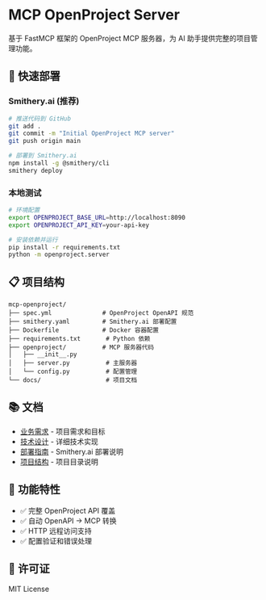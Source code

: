# MCP OpenProject Server

基于 FastMCP 框架的 OpenProject MCP 服务器，为 AI 助手提供完整的项目管理功能。

## 🚀 快速部署

### Smithery.ai (推荐)
```bash
# 推送代码到 GitHub
git add .
git commit -m "Initial OpenProject MCP server"
git push origin main

# 部署到 Smithery.ai
npm install -g @smithery/cli
smithery deploy
```

### 本地测试
```bash
# 环境配置
export OPENPROJECT_BASE_URL=http://localhost:8090
export OPENPROJECT_API_KEY=your-api-key

# 安装依赖并运行
pip install -r requirements.txt
python -m openproject.server
```

## 📋 项目结构

```
mcp-openproject/
├── spec.yml              # OpenProject OpenAPI 规范
├── smithery.yaml         # Smithery.ai 部署配置
├── Dockerfile            # Docker 容器配置
├── requirements.txt       # Python 依赖
├── openproject/          # MCP 服务器代码
│   ├── __init__.py
│   ├── server.py          # 主服务器
│   └── config.py          # 配置管理
└── docs/                  # 项目文档
```

## 📚 文档

- [业务需求](docs/brd.md) - 项目需求和目标
- [技术设计](docs/technical-design.md) - 详细技术实现
- [部署指南](docs/deployment-guide.md) - Smithery.ai 部署说明
- [项目结构](docs/project-structure.md) - 项目目录说明

## 🎯 功能特性

- ✅ 完整 OpenProject API 覆盖
- ✅ 自动 OpenAPI → MCP 转换
- ✅ HTTP 远程访问支持
- ✅ 配置验证和错误处理

## 📄 许可证

MIT License